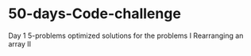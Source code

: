 # 50-days-Code-challenge

Day 1 
5-problems optimized solutions for the problems 
I Rearranging an array 
II 
